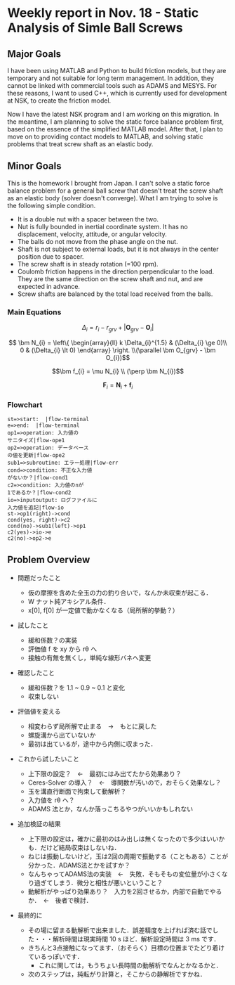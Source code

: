 # Weekly report in Nov. 18 - Static Analysis of Simle Ball Screws

## Major Goals

I have been using MATLAB and Python to build friction models, but they are temporary and not suitable for long term management. In addition, they cannot be linked with commercial tools such as ADAMS and MESYS. For these reasons, I want to used C++, which is currently used for development at NSK, to create the friction model.

Now I have the latest NSK program and I am working on this migration. In the meantime, I am planning to solve the static force balance problem first, based on the essence of the simplified MATLAB model. After that, I plan to move on to providing contact models to MATLAB, and solving static problems that treat screw shaft as an elastic body.

## Minor Goals

This is the homework I brought from Japan. I can't solve a static force balance problem for a general ball screw that doesn't treat the screw shaft as an elastic body (solver doesn't converge). What I am trying to solve is the following simple condition.

- It is a double nut with a spacer between the two.
- Nut is fully bounded in inertial coordinate system. It has no displacement, velocity, attitude, or angular velocity.
- The balls do not move from the phase angle on the nut.
- Shaft is not subject to external loads, but it is not always in the center position due to spacer.
- The screw shaft is in steady rotation (=100 rpm).
- Coulomb friction happens in the direction perpendicular to the load. They are the same direction on the screw shaft and nut, and are expected in advance.
- Screw shafts are balanced by the total load received from the balls.

### Main Equations

$$\Delta_{i} = r_{i} - r_{grv} + |\bm O_{grv} - \bm O_{i}|$$

$$
\bm N_{i} =
\left\{
\begin{array}{ll}
k \Delta_{i}^{1.5} & (\Delta_{i} \ge 0)\\
0  & (\Delta_{i} \lt 0)
\end{array}
\right.
\\(\parallel \bm O_{grv} - \bm O_{i})$$

$$\bm f_{i} = \mu N_{i} \\
(\perp \bm N_{i})$$

$$ \bm F_{i} = \bm N_{i} + \bm f_{i} $$

### Flowchart

```flow
st=>start:  |flow-terminal
e=>end:  |flow-terminal
op1=>operation: 入力値の
サニタイズ|flow-ope1
op2=>operation: データベース
の値を更新|flow-ope2
sub1=>subroutine: エラー処理|flow-err
cond=>condition: 不正な入力値
がないか？|flow-cond1
c2=>condition: 入力値のnが
1であるか？|flow-cond2
io=>inputoutput: ログファイルに
入力値を追記|flow-io
st->op1(right)->cond
cond(yes, right)->c2
cond(no)->sub1(left)->op1
c2(yes)->io->e
c2(no)->op2->e
```

## Problem Overview

- 問題だったこと
  - 仮の摩擦を含めた全玉の力の釣り合いで，なんか未収束が起こる．
  - W ナット純アキシアル条件．
  - x[0], f[0] が一定値で動かなくなる（局所解的挙動？）
- 試したこと
  - 緩和係数？の実装
  - 評価値 f を xy から rθ へ
  - 接触の有無を無くし，単純な線形バネへ変更
- 確認したこと
  - 緩和係数？を 1.1 ~ 0.9 ~ 0.1 と変化
  - 収束しない
- 評価値を変える
  - 相変わらず局所解で止まる　→　もとに戻した
  - 螺旋溝から出ていないか
  - 最初は出ているが，途中から内側に収まった．

- これから試したいこと
  - 上下限の設定？　←　最初にはみ出てたから効果あり？
  - Ceres-Solver の導入？　←　導関数が汚いので，おそらく効果なし？
  - 玉を溝直行断面で拘束して動解析？
  - 入力値を rθ へ？
  - ADAMS 法とか，なんか落っこちるやつがいいかもしれない

- 追加検証の結果
  - 上下限の設定は，確かに最初のはみ出しは無くなったので多少はいいかも．だけど結局収束はしないね．
  - ねじは振動しないけど，玉は2回の周期で振動する（こともある）ことが分かった．ADAMS法とかを試すか？
  - なんちゃってADAMS法の実装　←　失敗．そもそもの変位量が小さくなり過ぎてしまう．微分と相性が悪いということ？
  - 動解析がやっぱり効果あり？　入力を2回させるか，内部で自動でやるか．　←　後者で検討．

- 最終的に
  - その場に留まる動解析で出来ました．誤差精度を上げれば済む話でした・・・解析時間は現実時間 10 s ほど．解析設定時間は 3 ms です．
  - きちんと3点接触になってます．（おそらく）目標の位置までたどり着けているっぽいです．
    - これに関しては，もうちょい長時間の動解析でなんとかなるかと．
  - 次のステップは，純転がり計算と，そこからの静解析ですかね．
